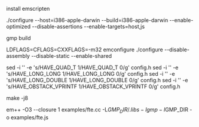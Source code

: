 install emscripten

./configure --host=i386-apple-darwin --build=i386-apple-darwin --enable-optimized --disable-assertions --enable-targets=host,js

gmp build

LDFLAGS=CFLAGS=CXXFLAGS=-m32
emconfigure ./configure --disable-assembly --disable-static --enable-shared

sed -i '' -e 's/HAVE_QUAD_T 1/HAVE_QUAD_T 0/g' config.h
sed -i '' -e 's/HAVE_LONG_LONG 1/HAVE_LONG_LONG 0/g' config.h
sed -i '' -e 's/HAVE_LONG_DOUBLE 1/HAVE_LONG_DOUBLE 0/g' config.h
sed -i '' -e 's/HAVE_OBSTACK_VPRINTF 1/HAVE_OBSTACK_VPRINTF 0/g' config.h

make -j8

em++ -O3 --closure 1 examples/fte.cc -L$GMP_DIR/.libs -lgmp -I$GMP_DIR -o examples/fte.js
